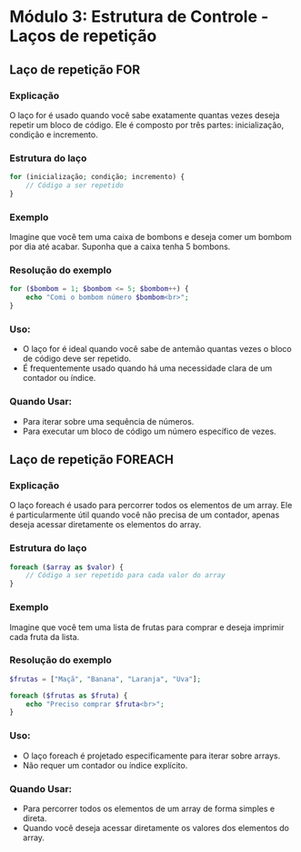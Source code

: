 # Módulo 3: Estrutura de Controle - Laços de repetição

## Laço de repetição FOR

### Explicação
O laço for é usado quando você sabe exatamente quantas vezes deseja repetir um bloco de código. Ele é composto por três partes: inicialização, condição e incremento.

### Estrutura do laço
```php
for (inicialização; condição; incremento) {
    // Código a ser repetido
}
```
### Exemplo
Imagine que você tem uma caixa de bombons e deseja comer um bombom por dia até acabar. Suponha que a caixa tenha 5 bombons.

### Resolução do exemplo
```php
for ($bombom = 1; $bombom <= 5; $bombom++) {
    echo "Comi o bombom número $bombom<br>";
}
```
### Uso:
- O laço for é ideal quando você sabe de antemão quantas vezes o bloco de código deve ser repetido.
- É frequentemente usado quando há uma necessidade clara de um contador ou índice.

### Quando Usar:
- Para iterar sobre uma sequência de números.
- Para executar um bloco de código um número específico de vezes.

## Laço de repetição FOREACH

### Explicação
O laço foreach é usado para percorrer todos os elementos de um array. Ele é particularmente útil quando você não precisa de um contador, apenas deseja acessar diretamente os elementos do array.

### Estrutura do laço
```php
foreach ($array as $valor) {
    // Código a ser repetido para cada valor do array
}
```
### Exemplo
Imagine que você tem uma lista de frutas para comprar e deseja imprimir cada fruta da lista.

### Resolução do exemplo
```php
$frutas = ["Maçã", "Banana", "Laranja", "Uva"];

foreach ($frutas as $fruta) {
    echo "Preciso comprar $fruta<br>";
}
```
### Uso:
- O laço foreach é projetado especificamente para iterar sobre arrays.
- Não requer um contador ou índice explícito.

### Quando Usar:
- Para percorrer todos os elementos de um array de forma simples e direta.
- Quando você deseja acessar diretamente os valores dos elementos do array.
